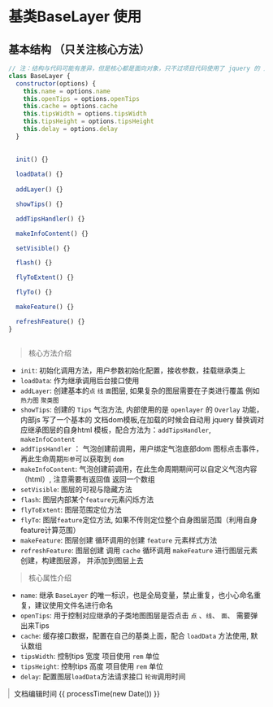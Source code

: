 # 基类BaseLayer 使用
## 基本结构 （只关注核心方法）
```js
// 注：结构与代码可能有差异，但是核心都是面向对象，只不过项目代码使用了 jquery 的 对象合并
class BaseLayer {
  constructor(options) {
    this.name = options.name
    this.openTips = options.openTips
    this.cache = options.cache
    this.tipsWidth = options.tipsWidth
    this.tipsHeight = options.tipsHeight
    this.delay = options.delay
  }
  
  
  init() {}
  
  loadData() {}
  
  addLayer() {}

  showTips() {}

  addTipsHandler() {}

  makeInfoContent() {}

  setVisible() {}

  flash() {}

  flyToExtent() {}

  flyTo() {}

  makeFeature() {}

  refreshFeature() {}
}



```
> 核心方法介绍 
- ``init``: 初始化调用方法，用户参数初始化配置，接收参数，挂载继承类上
- ``loadData``: 作为继承调用后台接口使用 
- `addLayer`: 创建基本的`点` `线` `面`图层, 如果复杂的图层需要在子类进行覆盖 例如`热力图` `聚类图`
- `showTips`: 创建的 `Tips` 气泡方法, 内部使用的是 `openlayer` 的 `Overlay` 功能，内部js 写了一个基本的
文档dom模板,在加载的时候会自动用 jquery 替换调对应继承图层的自身html 模板，配合方法为：`addTipsHandler`, `makeInfoContent`
- `addTipsHandler` ： 气泡创建前调用，用户绑定气泡底部dom 图标点击事件，再此生命周期`形参`可以获取到 `dom`
- `makeInfoContent`: 气泡创建前调用，在此生命周期期间可以自定义气泡内容（html）, 注意需要有返回值 返回一个数组
- `setVisible`: 图层的可视与隐藏方法
- `flash`: 图层内部某个`feature`元素闪烁方法
- `flyToExtent`: 图层范围定位方法
- `flyTo`: 图层`feature`定位方法, 如果不传则定位整个自身图层范围（利用自身feature计算范围）
- `makeFeature`: 图层创建 循环调用的创建 `feature` 元素样式方法
- `refreshFeature`: 图层创建 调用 `cache` 循环调用 `makeFeature` 进行图层元素创建，构建图层源， 并添加到图层上去

> 核心属性介绍
- `name`: 继承 `BaseLayer` 的唯一标识，也是全局变量，禁止重复，也小心命名重复，建议使用文件名进行命名 
- `openTips`: 用于控制对应继承的子类地图图层是否点击 ``点`` 、``线``、 ``面``、 需要弹出来Tips
- `cache`: 缓存接口数据，配置在自己的基类上面，配合 `loadData` 方法使用, 默认数组
- `tipsWidth`: 控制tips 宽度 项目使用 `rem` 单位
- `tipsHeight`: 控制tips 高度 项目使用 `rem` 单位
- `delay`: 配置图层`loadData`方法请求接口 `轮询`调用时间

<div class="botm">
 文档编辑时间 {{ processTime(new Date()) }}
</div>

<script setup>
 import moment from 'moment'
 const processTime = (time) => {
    return moment(time).format('YY年MM月DD日 HH:mm')
 }
</script>
<style lang="scss">

.botm {
    padding-left: 10px;
    border-left: rgb(128, 128, 128) 1px solid;
}
</style>
